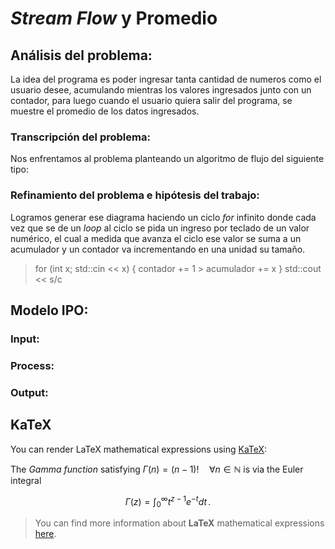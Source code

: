 # *Stream Flow* y Promedio
## Análisis del problema:
La idea del programa es poder ingresar tanta cantidad de numeros como el usuario desee, acumulando mientras los valores ingresados junto con un contador, para luego cuando el usuario quiera salir del programa, se muestre el promedio de los datos ingresados.
### Transcripción del problema:
Nos enfrentamos al problema planteando un algoritmo de flujo del siguiente tipo:

### Refinamiento del problema e hipótesis del trabajo:
Logramos generar ese diagrama haciendo un ciclo *for* infinito donde cada vez que se de un *loop* al ciclo se pida un ingreso por teclado de un valor numérico, el cual a medida que avanza el ciclo ese valor se suma a un acumulador y un contador va incrementando en una unidad su tamaño.

>for (int x; std::cin << x) {
>	contador += 1
	>	acumulador += x
>}
>std::cout << s/c
## Modelo IPO:
### Input:
### Process:
### Output:

## KaTeX

You can render LaTeX mathematical expressions using [KaTeX](https://khan.github.io/KaTeX/):

The *Gamma function* satisfying $\Gamma(n) = (n-1)!\quad\forall n\in\mathbb N$ is via the Euler integral

$$
\Gamma(z) = \int_0^\infty t^{z-1}e^{-t}dt\,.
$$

> You can find more information about **LaTeX** mathematical expressions [here](http://meta.math.stackexchange.com/questions/5020/mathjax-basic-tutorial-and-quick-reference).
<!--stackedit_data:
eyJoaXN0b3J5IjpbLTQ0NTI5MzQ5NiwxMjgyNTgxMzUyLC0xOD
E4MTg5Nzk4LDk0Mjc1NjE3OV19
-->